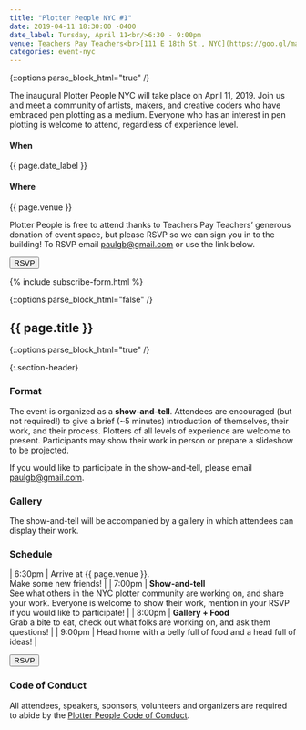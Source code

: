 ```yaml
---
title: "Plotter People NYC #1"
date: 2019-04-11 18:30:00 -0400
date_label: Tursday, April 11<br/>6:30 - 9:00pm
venue: Teachers Pay Teachers<br>[111 E 18th St., NYC](https://goo.gl/maps/Aehh7cPyigL2)
categories: event-nyc
---
```

{::options parse_block_html="true" /}

The inaugural Plotter People NYC will take place on April 11, 2019. Join us and meet a community of artists, makers, and creative coders who have embraced pen plotting as a medium. Everyone who has an interest in pen plotting is welcome to attend, regardless of experience level.

<div class="when-and-where">
<div class="when">
<h4>When</h4>
{{ page.date_label }}
</div>
<div class="where">
<h4>Where</h4>
{{ page.venue }}
</div>
</div>

Plotter People is free to attend thanks to Teachers Pay Teachers’ generous donation of event
space, but please RSVP so we can sign you in to the building! To RSVP email paulgb@gmail.com or use the link below.

<a href="mailto:paulgb@gmail.com?subject=PlotterPeople NYC RSVP&body=I’ll be there!" rel="noopener noreferrer" target="_blank" style="background: none">
<button class="rsvp" type="button">RSVP</button>
</a>

{% include subscribe-form.html %}

{::options parse_block_html="false" /}

<div class="squiggly">
	<h2>{{ page.title }}</h2>
</div>

{::options parse_block_html="true" /}

{:.section-header}
### Format

The event is organized as a **show-and-tell**. Attendees are encouraged (but not required!) to give a brief (~5 minutes) introduction of themselves, their work, and their process. Plotters of all levels of experience are welcome to present. Participants may show their work in person or prepare a slideshow to be projected.

If you would like to participate in the show-and-tell, please email [paulgb@gmail.com](mailto:paulgb@gmail.com).

### Gallery

The show-and-tell will be accompanied by a gallery in which attendees can display their work.

### Schedule

| 6:30pm | Arrive at {{ page.venue }}.<br/>Make some new friends! |
| 7:00pm | **Show-and-tell**<br />See what others in the NYC plotter community are working on, and share your work. Everyone is welcome to show their work, mention in your RSVP if you would like to participate! |
| 8:00pm | **Gallery + Food**<br/>Grab a bite to eat, check out what folks are working on, and ask them questions! |
| 9:00pm | Head home with a belly full of food and a head full of ideas! |

<a href="mailto:paulgb@gmail.com?subject=PlotterPeople NYC RSVP&body=I’ll be there!" rel="noopener noreferrer" target="_blank" style="background: none">
<button class="rsvp" type="button">RSVP</button>
</a>

### Code of Conduct

All attendees, speakers, sponsors, volunteers and organizers are required to
abide by the [Plotter People Code of Conduct][coc].

[coc]: /conduct.html